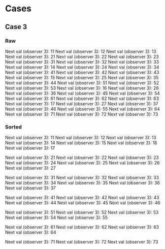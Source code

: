 # Cases

## Case 3

### Raw

Next val (observer 3): 11
Next val (observer 3): 12
Next val (observer 3): 13
Next val (observer 3): 21
Next val (observer 3): 22
Next val (observer 3): 23
Next val (observer 3): 31
Next val (observer 3): 32
Next val (observer 3): 33
Next val (observer 3): 14
Next val (observer 3): 24
Next val (observer 3): 34
Next val (observer 3): 41
Next val (observer 3): 42
Next val (observer 3): 43
Next val (observer 3): 15
Next val (observer 3): 25
Next val (observer 3): 35
Next val (observer 3): 44
Next val (observer 3): 51
Next val (observer 3): 52
Next val (observer 3): 53
Next val (observer 3): 16
Next val (observer 3): 26
Next val (observer 3): 36
Next val (observer 3): 45
Next val (observer 3): 54
Next val (observer 3): 61
Next val (observer 3): 62
Next val (observer 3): 63
Next val (observer 3): 17
Next val (observer 3): 27
Next val (observer 3): 37
Next val (observer 3): 46
Next val (observer 3): 55
Next val (observer 3): 64
Next val (observer 3): 71
Next val (observer 3): 72
Next val (observer 3): 73

### Sorted

Next val (observer 3): 11
Next val (observer 3): 12
Next val (observer 3): 13
Next val (observer 3): 14
Next val (observer 3): 15
Next val (observer 3): 16
Next val (observer 3): 17

Next val (observer 3): 21
Next val (observer 3): 22
Next val (observer 3): 23
Next val (observer 3): 24
Next val (observer 3): 25
Next val (observer 3): 26
Next val (observer 3): 27

Next val (observer 3): 31
Next val (observer 3): 32
Next val (observer 3): 33
Next val (observer 3): 34
Next val (observer 3): 35
Next val (observer 3): 36
Next val (observer 3): 37

Next val (observer 3): 41
Next val (observer 3): 42
Next val (observer 3): 43
Next val (observer 3): 44
Next val (observer 3): 45
Next val (observer 3): 46

Next val (observer 3): 51
Next val (observer 3): 52
Next val (observer 3): 53
Next val (observer 3): 54
Next val (observer 3): 55

Next val (observer 3): 61
Next val (observer 3): 62
Next val (observer 3): 63
Next val (observer 3): 64

Next val (observer 3): 71
Next val (observer 3): 72
Next val (observer 3): 73


